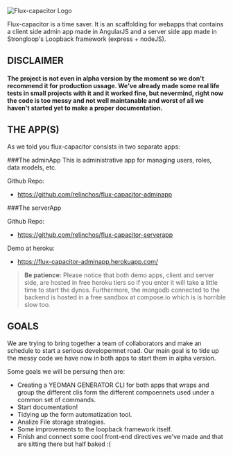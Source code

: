 ![Flux-capacitor Logo](http://relinchos.com/app/assets/img/brand_logo/flux_capacitor.svg)



 Flux-capacitor is a time saver. It is an scaffolding for webapps that contains a client side admin app made in AngularJS and a server side app made in Strongloop's Loopback framework (express + nodeJS). 

## DISCLAIMER

#### The project is not even in alpha version by the moment so we don't recommend it for production ussage. We've already made some real life tests in small projects with it and it worked fine, but nevermind, right now the code is too messy and not well maintanable and worst of all we haven't started yet to make a proper documentation.  



## THE APP(S)

As we told you flux-capacitor consists in two separate apps:

###The adminApp
This is administrative app for managing users, roles, data models, etc.

Github Repo:
- https://github.com/relinchos/flux-capacitor-adminapp


###The serverApp

Github Repo:
- https://github.com/relinchos/flux-capacitor-serverapp


Demo at heroku:
- https://flux-capacitor-adminapp.herokuapp.com/


> **Be patience:** Please notice that both demo apps, client and server side, are hosted in free heroku tiers so if you enter it will take a little time to start the dynos. Furthermore, the mongodb connected to the backend is hosted in a free sandbox at compose.io which is is horrible slow too. 


## GOALS

We are trying to bring together a team of collaborators and make an schedule to start a serious developemnet road. Our main goal is to tide up the messy code we have now in both apps to start them in alpha version.


 Some goals we will be persuing then are:
 
 - Creating a YEOMAN GENERATOR CLI for both apps that wraps and group the different clis form the different compoennets used under a common set of commands.
 - Start documentation!
 - Tidying up the form automatization tool.
 - Analize File storage strategies.
 - Some improvements to the loopback framework itself.
 - Finish and connect some cool front-end directives we've made and that are sitting there but half baked :(
 
